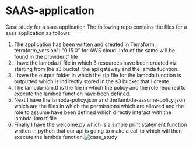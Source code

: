 # SAAS-application
Case study for a saas application
The following repo contains the files for a saas application as follows:
1. The application has been written and created in Terraform, terraform_version": "0.15.0" for AWS cloud.
   Info of the same will be found in the provider.tf file
2. I have the lambda.tf file in which 3 resources have been created 
   viz starting from the s3 bucket, the api gateway and the lamda fucntion.
3. I have the output folder in which the zip file for the lambda function is outputted which is indirectly stored in the s3 bucket that I create.
4. The lambda-iam.tf is the file in which the policy and the role required to execute the lambda function have been defined.
5. Next I have the lambda-policy.json and the lambda-assume-policy.json which are the files in which the permissions which are allowed and the role to assume have been defined which directly interact with the lambda-iam.tf file
6. Finally I have the welcome.py which is a simple print statement function written in python that our api is going to make a call to which will then execute the lambda function.![case_study](https://user-images.githubusercontent.com/77860339/129880213-f8c0a1ce-0afd-4f60-8280-c6196492b00d.png)

